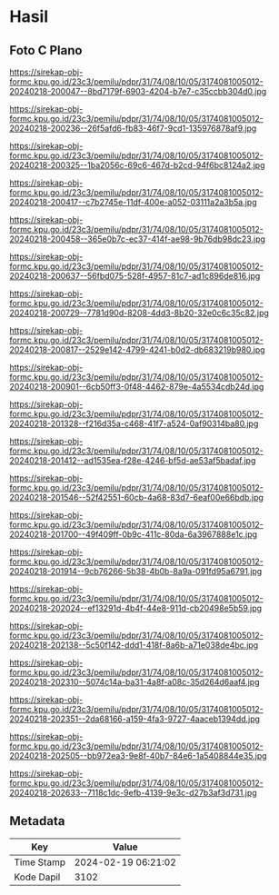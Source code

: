 # Hasil

## Foto C Plano

https://sirekap-obj-formc.kpu.go.id/23c3/pemilu/pdpr/31/74/08/10/05/3174081005012-20240218-200047--8bd7179f-6903-4204-b7e7-c35ccbb304d0.jpg

https://sirekap-obj-formc.kpu.go.id/23c3/pemilu/pdpr/31/74/08/10/05/3174081005012-20240218-200236--26f5afd6-fb83-46f7-9cd1-135976878af9.jpg

https://sirekap-obj-formc.kpu.go.id/23c3/pemilu/pdpr/31/74/08/10/05/3174081005012-20240218-200325--1ba2056c-69c6-467d-b2cd-94f6bc8124a2.jpg

https://sirekap-obj-formc.kpu.go.id/23c3/pemilu/pdpr/31/74/08/10/05/3174081005012-20240218-200417--c7b2745e-11df-400e-a052-03111a2a3b5a.jpg

https://sirekap-obj-formc.kpu.go.id/23c3/pemilu/pdpr/31/74/08/10/05/3174081005012-20240218-200458--365e0b7c-ec37-414f-ae98-9b76db98dc23.jpg

https://sirekap-obj-formc.kpu.go.id/23c3/pemilu/pdpr/31/74/08/10/05/3174081005012-20240218-200637--56fbd075-528f-4957-81c7-ad1c896de816.jpg

https://sirekap-obj-formc.kpu.go.id/23c3/pemilu/pdpr/31/74/08/10/05/3174081005012-20240218-200729--7781d90d-8208-4dd3-8b20-32e0c6c35c82.jpg

https://sirekap-obj-formc.kpu.go.id/23c3/pemilu/pdpr/31/74/08/10/05/3174081005012-20240218-200817--2529e142-4799-4241-b0d2-db683219b980.jpg

https://sirekap-obj-formc.kpu.go.id/23c3/pemilu/pdpr/31/74/08/10/05/3174081005012-20240218-200901--6cb50ff3-0f48-4462-879e-4a5534cdb24d.jpg

https://sirekap-obj-formc.kpu.go.id/23c3/pemilu/pdpr/31/74/08/10/05/3174081005012-20240218-201328--f216d35a-c468-41f7-a524-0af90314ba80.jpg

https://sirekap-obj-formc.kpu.go.id/23c3/pemilu/pdpr/31/74/08/10/05/3174081005012-20240218-201412--ad1535ea-f28e-4246-bf5d-ae53af5badaf.jpg

https://sirekap-obj-formc.kpu.go.id/23c3/pemilu/pdpr/31/74/08/10/05/3174081005012-20240218-201546--52f42551-60cb-4a68-83d7-6eaf00e66bdb.jpg

https://sirekap-obj-formc.kpu.go.id/23c3/pemilu/pdpr/31/74/08/10/05/3174081005012-20240218-201700--49f409ff-0b9c-411c-80da-6a3967888e1c.jpg

https://sirekap-obj-formc.kpu.go.id/23c3/pemilu/pdpr/31/74/08/10/05/3174081005012-20240218-201914--9cb76266-5b38-4b0b-8a9a-091fd95a6791.jpg

https://sirekap-obj-formc.kpu.go.id/23c3/pemilu/pdpr/31/74/08/10/05/3174081005012-20240218-202024--ef13291d-4b4f-44e8-911d-cb20498e5b59.jpg

https://sirekap-obj-formc.kpu.go.id/23c3/pemilu/pdpr/31/74/08/10/05/3174081005012-20240218-202138--5c50f142-ddd1-418f-8a6b-a71e038de4bc.jpg

https://sirekap-obj-formc.kpu.go.id/23c3/pemilu/pdpr/31/74/08/10/05/3174081005012-20240218-202310--5074c14a-ba31-4a8f-a08c-35d264d6aaf4.jpg

https://sirekap-obj-formc.kpu.go.id/23c3/pemilu/pdpr/31/74/08/10/05/3174081005012-20240218-202351--2da68166-a159-4fa3-9727-4aaceb1394dd.jpg

https://sirekap-obj-formc.kpu.go.id/23c3/pemilu/pdpr/31/74/08/10/05/3174081005012-20240218-202505--bb972ea3-9e8f-40b7-84e6-1a5408844e35.jpg

https://sirekap-obj-formc.kpu.go.id/23c3/pemilu/pdpr/31/74/08/10/05/3174081005012-20240218-202633--7118c1dc-9efb-4139-9e3c-d27b3af3d731.jpg


## Metadata

| Key        | Value               |
| ---------- | ------------------- |
| Time Stamp | 2024-02-19 06:21:02 |
| Kode Dapil | 3102                |




